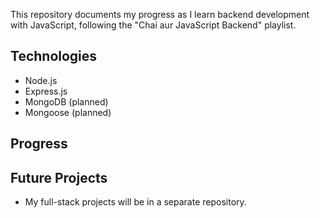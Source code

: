 This repository documents my progress as I learn backend development with JavaScript, following the "Chai aur JavaScript Backend" playlist.

## Technologies

- Node.js
- Express.js
- MongoDB (planned)
- Mongoose (planned)

## Progress



## Future Projects

- My full-stack projects will be in a separate repository.
